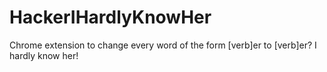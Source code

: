 # HackerIHardlyKnowHer
Chrome extension to change every word of the form [verb]er to [verb]er? I hardly know her!
